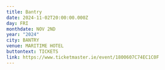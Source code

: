 ```yaml
---
title: Bantry
date: 2024-11-02T20:00:00.000Z
day: FRI
monthdate: NOV 2ND
year: "2024"
city: BANTRY
venue: MARITIME HOTEL
buttontext: TICKETS
link: https://www.ticketmaster.ie/event/1800607C74EC1C0F
---
```

